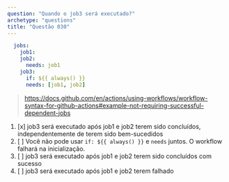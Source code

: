 ```yaml
---
question: "Quando o job3 será executado?"
archetype: "questions"
title: "Questão 030"
---
```


```yaml
  jobs:
    job1:
    job2:
      needs: job1
    job3:
      if: ${{ always() }}
      needs: [job1, job2]
```
> https://docs.github.com/en/actions/using-workflows/workflow-syntax-for-github-actions#example-not-requiring-successful-dependent-jobs
1. [x] job3 será executado após job1 e job2 terem sido concluídos, independentemente de terem sido bem-sucedidos
1. [ ] Você não pode usar `if: ${{ always() }}` e `needs` juntos. O workflow falhará na inicialização.
1. [ ] job3 será executado após job1 e job2 terem sido concluídos com sucesso
1. [ ] job3 será executado após job1 e job2 terem falhado
